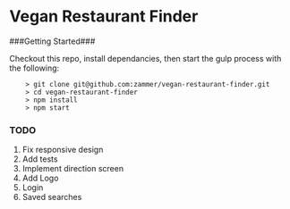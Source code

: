 # Vegan Restaurant Finder

###Getting Started###

Checkout this repo, install dependancies, then start the gulp process with the following:

```
	> git clone git@github.com:zammer/vegan-restaurant-finder.git
	> cd vegan-restaurant-finder
	> npm install
	> npm start
```

### TODO ###

1) Fix responsive design
2) Add tests
3) Implement direction screen
4) Add Logo
5) Login
6) Saved searches
